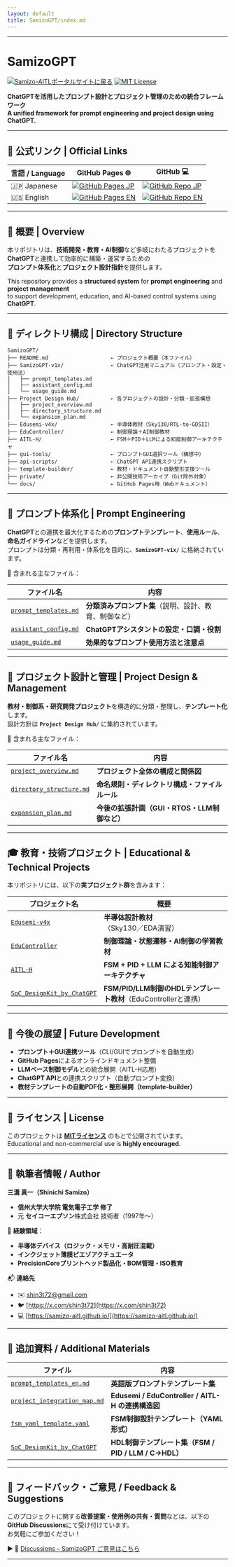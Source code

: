 ```yaml
---
layout: default
title: SamizoGPT/index.md
---
```


---

# **SamizoGPT**

[![Samizo-AITLポータルサイトに戻る](https://img.shields.io/badge/Samizo--AITL%20ポータルサイトに戻る-brightgreen)](https://samizo-aitl.github.io/) [![MIT License](https://img.shields.io/badge/license-MIT-blue.svg)](LICENSE)

**ChatGPTを活用したプロンプト設計とプロジェクト管理のための統合フレームワーク**  
**A unified framework for prompt engineering and project design using ChatGPT.**

---

## 🔗 公式リンク | Official Links

| 言語 / Language | GitHub Pages 🌐 | GitHub 💻 |
|-----------------|----------------|-----------|
| 🇯🇵 Japanese | [![GitHub Pages JP](https://img.shields.io/badge/GitHub%20Pages-日本語版-brightgreen?logo=github)](https://samizo-aitl.github.io/SamizoGPT/) | [![GitHub Repo JP](https://img.shields.io/badge/GitHub-日本語版-blue?logo=github)](https://github.com/Samizo-AITL/SamizoGPT) |
| 🇺🇸 English | [![GitHub Pages EN](https://img.shields.io/badge/GitHub%20Pages-English-brightgreen?logo=github)](https://samizo-aitl.github.io/SamizoGPT/en/) | [![GitHub Repo EN](https://img.shields.io/badge/GitHub-English-blue?logo=github)](https://github.com/Samizo-AITL/SamizoGPT/tree/main/en) |

---

## **📌 概要 | Overview**

本リポジトリは、**技術開発・教育・AI制御**など多岐にわたるプロジェクトを  
**ChatGPT**と連携して効率的に構築・運営するための  
**プロンプト体系化**と**プロジェクト設計指針**を提供します。

This repository provides a **structured system** for **prompt engineering** and **project management**  
to support development, education, and AI-based control systems using **ChatGPT**.

---

## **📁 ディレクトリ構成 | Directory Structure**

```plaintext
SamizoGPT/
├── README.md                    ← プロジェクト概要（本ファイル）
├── SamizoGPT-v1x/               ← ChatGPT活用マニュアル（プロンプト・設定・使用法）
│   ├── prompt_templates.md
│   ├── assistant_config.md
│   └── usage_guide.md
├── Project Design Hub/          ← 各プロジェクトの設計・分類・拡張構想
│   ├── project_overview.md
│   ├── directory_structure.md
│   └── expansion_plan.md
├── Edusemi-v4x/                 ← 半導体教材（Sky130/RTL-to-GDSII）
├── EduController/               ← 制御理論＋AI制御教材
├── AITL-H/                      ← FSM＋PID＋LLMによる知能制御アーキテクチャ
├── gui-tools/                   ← プロンプトGUI選択ツール（構想中）
├── api-scripts/                 ← ChatGPT API連携スクリプト
├── template-builder/            ← 教材・ドキュメント自動整形支援ツール
├── private/                     ← 非公開技術アーカイブ（Git除外対象）
└── docs/                        ← GitHub Pages用（Webドキュメント）
```

---

## **🧠 プロンプト体系化 | Prompt Engineering**

**ChatGPT**との連携を最大化するための**プロンプトテンプレート**、**使用ルール**、**命名ガイドライン**などを提供します。  
プロンプトは分類・再利用・体系化を目的に、**`SamizoGPT-v1x/`** に格納されています。

📄 含まれる主なファイル：

| ファイル名 | 内容 |
|------------|------|
| [`prompt_templates.md`](./SamizoGPT-v1x/prompt_templates.md) | **分類済みプロンプト集**（説明、設計、教育、制御など） |
| [`assistant_config.md`](./SamizoGPT-v1x/assistant_config.md) | **ChatGPTアシスタントの設定・口調・役割** |
| [`usage_guide.md`](./SamizoGPT-v1x/usage_guide.md) | **効果的なプロンプト使用方法と注意点** |

---

## **🧩 プロジェクト設計と管理 | Project Design & Management**

**教材・制御系・研究開発プロジェクト**を構造的に分類・整理し、**テンプレート化**します。  
設計方針は **`Project Design Hub/`** に集約されています。

📄 含まれる主なファイル：

| ファイル名 | 内容 |
|------------|------|
| [`project_overview.md`](./Project%20Design%20Hub/project_overview.md) | **プロジェクト全体の構成と関係図** |
| [`directory_structure.md`](./Project%20Design%20Hub/directory_structure.md) | **命名規則・ディレクトリ構成・ファイルルール** |
| [`expansion_plan.md`](./Project%20Design%20Hub/expansion_plan.md) | **今後の拡張計画（GUI・RTOS・LLM制御など）** |

---

## **🎓 教育・技術プロジェクト | Educational & Technical Projects**

本リポジトリには、以下の**実プロジェクト群**を含みます：

| プロジェクト名 | 概要 |
|----------------|------|
| [`Edusemi-v4x`](./Edusemi-v4x/) | **半導体設計教材**（Sky130／EDA演習） |
| [`EduController`](./EduController/) | **制御理論・状態遷移・AI制御の学習教材** |
| [`AITL-H`](./AITL-H/) | **FSM + PID + LLM による知能制御アーキテクチャ** |
| [`SoC_DesignKit_by_ChatGPT`](https://github.com/Samizo-AITL/EduController/tree/main/SoC_DesignKit_by_ChatGPT) | **FSM/PID/LLM制御のHDLテンプレート教材**（EduControllerと連携） |

---

## **🚀 今後の展望 | Future Development**

- **プロンプト＋GUI連携ツール**（CLI/GUIでプロンプトを自動生成）  
- **GitHub Pages**によるオンラインドキュメント整備  
- **LLMベース制御モデル**との統合展開（AITL-H応用）  
- **ChatGPT API**との連携スクリプト（自動プロンプト変換）  
- **教材テンプレートの自動PDF化・整形展開（template-builder）**

---

## **📜 ライセンス | License**

このプロジェクトは **[MITライセンス](./LICENSE)** のもとで公開されています。  
Educational and non-commercial use is **highly encouraged**.

---

## 👤 **執筆者情報 / Author**

**三溝 真一（Shinichi Samizo）**  
- **信州大学大学院 電気電子工学 修了**  
- 元 **セイコーエプソン**株式会社 技術者（1997年〜）

📌 **経験領域**：  
- **半導体デバイス（ロジック・メモリ・高耐圧混載）**  
- **インクジェット薄膜ピエゾアクチュエータ**  
- **PrecisionCoreプリントヘッド製品化・BOM管理・ISO教育**

📬 **連絡先**  
- ✉️ [shin3t72@gmail.com](mailto:shin3t72@gmail.com)  
- 🐦 [https://x.com/shin3t72](https://x.com/shin3t72)  
- 💻 [https://samizo-aitl.github.io/](https://samizo-aitl.github.io/)

---

## **📄 追加資料 / Additional Materials**

| ファイル | 内容 |
|---------|------|
| [`prompt_templates_en.md`](./SamizoGPT-v1x/prompt_templates_en.md) | **英語版プロンプトテンプレート集** |
| [`project_integration_map.md`](./Project%20Design%20Hub/project_integration_map.md) | **Edusemi / EduController / AITL-H の連携構造図** |
| [`fsm_yaml_template.yaml`](./template-builder/fsm_yaml_template.yaml) | **FSM制御設計テンプレート（YAML形式）** |
| [`SoC_DesignKit_by_ChatGPT`](https://github.com/Samizo-AITL/EduController/tree/main/SoC_DesignKit_by_ChatGPT) | **HDL制御テンプレート集（FSM / PID / LLM / C→HDL）** |

---

## **💬 フィードバック・ご意見 / Feedback & Suggestions**

このプロジェクトに関する**改善提案・使用例の共有・質問**などは、以下の**GitHub Discussions**にて受け付けています。  
お気軽にご参加ください！

▶︎ 💬 [Discussions – SamizoGPT ご意見はこちら](https://github.com/Samizo-AITL/SamizoGPT/discussions)

---

